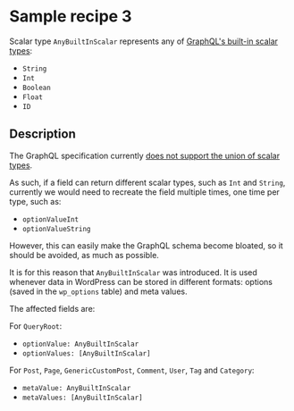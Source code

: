 # Sample recipe 3

Scalar type `AnyBuiltInScalar` represents any of [GraphQL's built-in scalar types](https://spec.graphql.org/draft/#sec-Scalars.Built-in-Scalars):

- `String`
- `Int`
- `Boolean`
- `Float`
- `ID`

## Description

The GraphQL specification currently [does not support the union of scalar types](https://github.com/graphql/graphql-spec/issues/215).

As such, if a field can return different scalar types, such as `Int` and `String`, currently we would need to recreate the field multiple times, one time per type, such as:

- `optionValueInt`
- `optionValueString`

However, this can easily make the GraphQL schema become bloated, so it should be avoided, as much as possible.

It is for this reason that `AnyBuiltInScalar` was introduced. It is used whenever data in WordPress can be stored in different formats: options (saved in the `wp_options` table) and meta values.

The affected fields are:

For `QueryRoot`:

- `optionValue: AnyBuiltInScalar`
- `optionValues: [AnyBuiltInScalar]`

For `Post`, `Page`, `GenericCustomPost`, `Comment`, `User`, `Tag` and `Category`:

- `metaValue: AnyBuiltInScalar`
- `metaValues: [AnyBuiltInScalar]`
